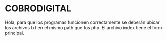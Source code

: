 # COBRODIGITAL
Hola, para que los programas funcionen correctamente se deberán ubicar los archivos txt en el mismo path que los php.
El archivo index tiene el form principal.

